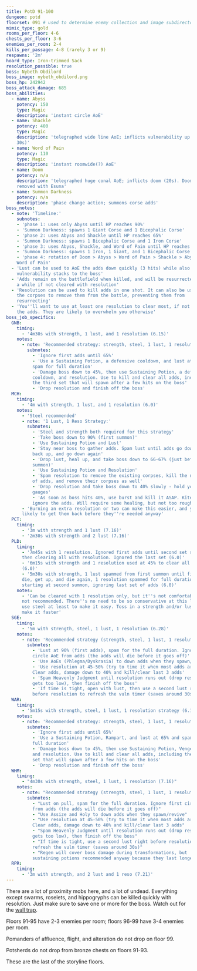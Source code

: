 ```yaml
---
title: PotD 91-100
dungeon: potd
floorset: 091 # used to determine enemy collection and image subdirectory
mimic_type: gold
rooms_per_floor: 4-6
chests_per_floor: 3-6
enemies_per_room: 2-4
kills_per_passage: 4-8 (rarely 3 or 9)
respawns: '2m'
hoard_type: Iron-trimmed Sack
resolution_possible: true
boss: Nybeth Obdilord
boss_image: nybeth_obdilord.png
boss_hp: 242942
boss_attack_damage: 685
boss_abilities:
  - name: Abyss
    potency: 150
    type: Magic
    description: 'instant circle AoE'
  - name: Shackle
    potency: 400
    type: Magic
    description: 'telegraphed wide line AoE; inflicts vulnerability up (50%,
    30s)'
  - name: Word of Pain
    potency: 110
    type: Magic
    description: 'instant roomwide(?) AoE'
  - name: Doom
    potency: n/a
    description: 'telegraphed huge conal AoE; inflicts doom (20s). Doom can be
    removed with Esuna'
  - name: Summon Darkness
    potency: n/a
    description: 'phase change action; summons corse adds'
boss_notes:
  - note: 'Timeline:'
    subnotes:
    - 'phase 1: uses only Abyss until HP reaches 90%'
    - 'Summon Darkness: spawns 1 Giant Corse and 1 Bicephalic Corse'
    - 'phase 2: uses Abyss and Shackle until HP reaches 65%'
    - 'Summon Darkness: spawns 1 Bicephalic Corse and 1 Iron Corse'
    - 'phase 3: uses Abyss, Shackle, and Word of Pain until HP reaches 40%'
    - 'Summon Darkness: spawns 1 Iron, 1 Giant, and 1 Bicephalic Corse'
    - 'phase 4: rotation of Doom > Abyss > Word of Pain > Shackle > Abyss >
    Word of Pain'
  - 'Lust can be used to AoE the adds down quickly (3 hits) while also applying
    vulnerability stacks to the boss'
  - 'Adds remain on the battlefield when killed, and will be resurrected after
    a while if not cleared with resolution'
  - 'Resolution can be used to kill adds in one shot. It can also be used on
    the corpses to remove them from the battle, preventing them from
    resurrecting'
  - 'You''ll want to use at least one resolution to clear most, if not all, of
    the adds. They are likely to overwhelm you otherwise'
boss_job_specifics:
  GNB:
    timing:
      - '4m30s with strength, 1 lust, and 1 resolution (6.15)'
    notes:
      - note: 'Recommended strategy: strength, steel, 1 lust, 1 resolution'
        subnotes:
          - 'Ignore first adds until 65%'
          - 'Use a Sustaining Potion, a defensive cooldown, and lust at 65% and
          spam for full duration'
          - 'Damage boss down to 45%, then use Sustaining Potion, a defensive
          cooldown, and resolution. Use to kill and clear all adds, including
          the third set that will spawn after a few hits on the boss'
          - 'Drop resolution and finish off the boss'
  MCH:
    timing:
      - '4m with strength, 1 lust, and 1 resolution (6.0)'
    notes:
      - 'Steel recommended'
      - note: '1 Lust, 1 Reso Strategy:'
        subnotes:
          - 'Steel and strength both required for this strategy'
          - 'Take boss down to 90% (first summon)'
          - 'Use Sustaining Potion and Lust'
          - 'Stay near boss to gather adds. Spam lust until adds go down, get
          back up, and go down again'
          - 'Drop lust, heal up, and take boss down to 66-67% (just before second
          summon)'
          - 'Use Sustaining Potion and Resolution'
          - 'Spam resolution to remove the existing corpses, kill the next set
          of adds, and remove their corpses as well'
          - 'Drop resolution and take boss down to 40% slowly - hold your
          gauges'
          - 'As soon as boss hits 40%, use burst and kill it ASAP. Kite and
          ignore the adds. Will require some healing, but not too rough'
      - 'Burning an extra resolution or two can make this easier, and you are
      likely to get them back before they''re needed anyway'
  PCT:
    timing:
      - '3m with strength and 1 lust (7.16)'
      - '2m30s with strength and 2 lust (7.16)'
  PLD:
    timing:
      - '7m45s with 1 resolution. Ignored first adds until second set spawned,
      then clearing all with resolution. Ignored the last set (6.0)'
      - '6m15s with strength and 1 resolution used at 45% to clear all adds
      (6.0)'
      - '5m30s with strength, 1 lust spammed from first summon until first adds
      die, get up, and die again, 1 resolution spammed for full duration
      starting at second summon, ignoring last set of adds (6.0)'
    notes:
      - 'Can be cleared with 1 resolution only, but it''s not comfortable and
      not recommended. There''s no need to be so conservative at this level, so
      use steel at least to make it easy. Toss in a strength and/or lust to
      make it faster'
  SGE:
    timing:
      - '5m with strength, steel, 1 lust, 1 resolution (6.28)'
    notes:
      - note: 'Recommended strategy (strength, steel, 1 lust, 1 resolution):'
        subnotes:
          - 'Lust at 90% (first adds), spam for the full duration. Ignore first
          circle AoE from adds (the adds will die before it goes off)'
          - 'Use AoEs (Phlegma/Dyskrasia) to down adds when they spawn/revive'
          - 'Use resolution at 45-50% (try to time it when most adds are down).
          Clear adds, damage down to 40% and kill/clear last 3 adds'
          - 'Spam Heavenly Judgment until resolution runs out (drop reso if HP
          gets too low), then finish off the boss'
          - 'If time is tight, open with lust, then use a second lust right
          before resolution to refresh the vuln timer (saves around 30s)'
  WAR:
    timing:
      - '5m15s with strength, steel, 1 lust, 1 resolution strategy (6.10)'
    notes:
      - note: 'Recommended strategy: strength, steel, 1 lust, 1 resolution'
        subnotes:
          - 'Ignore first adds until 65%'
          - 'Use a Sustaining Potion, Rampart, and lust at 65% and spam for
          full duration'
          - 'Damage boss down to 45%, then use Sustaining Potion, Vengeance,
          and resolution. Use to kill and clear all adds, including the third
          set that will spawn after a few hits on the boss'
          - 'Drop resolution and finish off the boss'
  WHM:
    timing:
      - "4m30s with strength, steel, 1 lust, 1 resolution (7.16)"
    notes:
      - note: "Recommended strategy (strength, steel, 1 lust, 1 resolution):"
        subnotes:
          - "Lust on pull, spam for the full duration. Ignore first circle AoE
          from adds (the adds will die before it goes off)"
          - "Use Assize and Holy to down adds when they spawn/revive"
          - "Use resolution at 45-50% (try to time it when most adds are down).
          Clear adds, damage down to 40% and kill/clear last 3 adds"
          - "Spam Heavenly Judgment until resolution runs out (drop reso if HP
          gets too low), then finish off the boss"
          - "If time is tight, use a second lust right before resolution to
          refresh the vuln timer (saves around 30s)"
          - "Regen will cover boss damage during transformations, but
          sustaining potions recommended anyway because they last longer"
  RPR:
    timing:
      - '3m with strength, and 2 lust and 1 reso (7.21)'
---
```


There are a lot of proximity mobs here, and a lot of undead. Everything except
swarms, roselets, and hippogryphs can be killed quickly with resolution. Just
make sure to save one or more for the boss. Watch out for the
[wall trap](/wall_traps.html#potd-81-109).

Floors 91-95 have 2-3 enemies per room; floors 96-99 have 3-4 enemies per room.

Pomanders of affluence, flight, and alteration do not drop on floor 99.

Potsherds do not drop from bronze chests on floors 91-93.

These are the last of the storyline floors.
